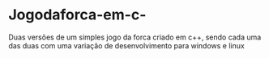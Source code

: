 # Jogodaforca-em-c-
Duas versões de um simples jogo da forca criado em c++, sendo cada uma das duas com uma variação de desenvolvimento para windows e linux
